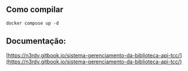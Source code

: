 ## Como compilar

```
docker compose up -d
```


## Documentação:

[https://n3rdy.gitbook.io/sistema-gerenciamento-da-biblioteca-api-tcc/](https://n3rdy.gitbook.io/sistema-gerenciamento-da-biblioteca-api-tcc/)
